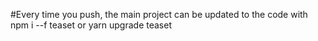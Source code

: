 #Every time you push, the main project can be updated to the code with npm i --f teaset or yarn upgrade teaset

